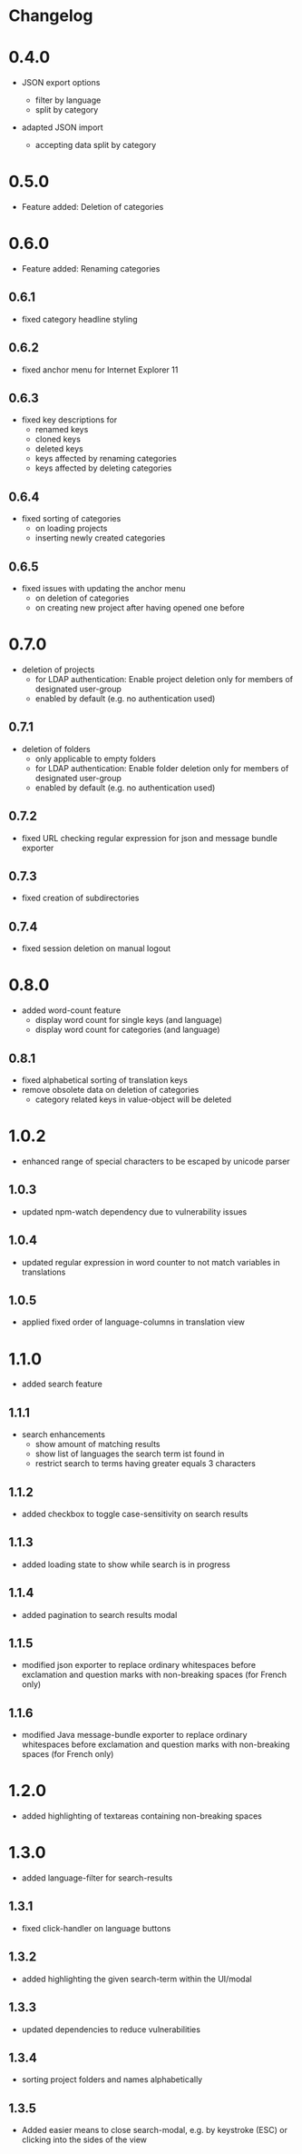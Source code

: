 # Changelog

# 0.4.0

- JSON export options
    - filter by language
    - split by category
    
- adapted JSON import
    - accepting data split by category
     
# 0.5.0

- Feature added: Deletion of categories
    
# 0.6.0

- Feature added: Renaming categories

## 0.6.1

- fixed category headline styling
 
## 0.6.2

- fixed anchor menu for Internet Explorer 11

## 0.6.3

- fixed key descriptions for
    - renamed keys
    - cloned keys
    - deleted keys
    - keys affected by renaming categories
    - keys affected by deleting categories

## 0.6.4

- fixed sorting of categories
    - on loading projects
    - inserting newly created categories
     
## 0.6.5

- fixed issues with updating the anchor menu
    - on deletion of categories
    - on creating new project after having opened one before 
    
# 0.7.0

- deletion of projects
    - for LDAP authentication: Enable project deletion only for members of designated user-group
    - enabled by default (e.g. no authentication used)
    
## 0.7.1
    
- deletion of folders
    - only applicable to empty folders
    - for LDAP authentication: Enable folder deletion only for members of designated user-group
    - enabled by default (e.g. no authentication used)
    
## 0.7.2
    
- fixed URL checking regular expression for json and message bundle exporter

## 0.7.3
    
- fixed creation of subdirectories

## 0.7.4

- fixed session deletion on manual logout

# 0.8.0

- added word-count feature
    - display word count for single keys (and language)
    - display word count for categories (and language)
    
## 0.8.1

- fixed alphabetical sorting of translation keys
- remove obsolete data on deletion of categories
    - category related keys in value-object will be deleted 

# 1.0.2
- enhanced range of special characters to be escaped by unicode parser

## 1.0.3
- updated npm-watch dependency due to vulnerability issues

## 1.0.4
- updated regular expression in word counter to not match variables in translations

## 1.0.5
- applied fixed order of language-columns in translation view

# 1.1.0
- added search feature

## 1.1.1
- search enhancements
    - show amount of matching results
    - show list of languages the search term ist found in
    - restrict search to terms having greater equals 3 characters

## 1.1.2
- added checkbox to toggle case-sensitivity on search results

## 1.1.3
- added loading state to show while search is in progress

## 1.1.4
- added pagination to search results modal

## 1.1.5
- modified json exporter to replace ordinary whitespaces before exclamation and question marks with non-breaking spaces (for French only)

## 1.1.6
- modified Java message-bundle exporter to replace ordinary whitespaces before exclamation and question marks with non-breaking spaces (for French only)

# 1.2.0
- added highlighting of textareas containing non-breaking spaces

# 1.3.0
- added language-filter for search-results

## 1.3.1
- fixed click-handler on language buttons

## 1.3.2
- added highlighting the given search-term within the UI/modal

## 1.3.3
- updated dependencies to reduce vulnerabilities

## 1.3.4
- sorting project folders and names alphabetically

## 1.3.5
- Added easier means to close search-modal, e.g. by keystroke (ESC) or clicking into the sides of the view